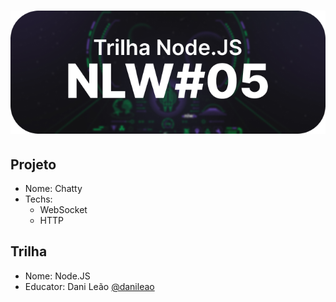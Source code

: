 # ![NLW#05](./.github/nlw.png)

## Projeto 

- Nome: Chatty
- Techs: 
  - WebSocket
  - HTTP

## Trilha

- Nome: Node.JS
- Educator: Dani Leão [@danileao](https://github.com/danileao)
